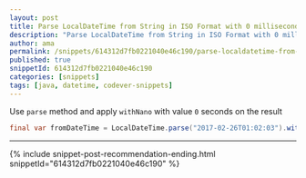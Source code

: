 ```yaml
---
layout: post
title: Parse LocalDateTime from String in ISO Format with 0 milliseconds
description: "Parse LocalDateTime from String in ISO Format with 0 milliseconds code snippet"
author: ama
permalink: /snippets/614312d7fb0221040e46c190/parse-localdatetime-from-string-in-iso-format-with-0-milliseconds
published: true
snippetId: 614312d7fb0221040e46c190
categories: [snippets]
tags: [java, datetime, codever-snippets]
---
```


Use `parse` method and apply `withNano` with value `0` seconds on the result

```java
final var fromDateTime = LocalDateTime.parse("2017-02-26T01:02:03").withNano(0);
```

<hr/>

 {% include snippet-post-recommendation-ending.html snippetId="614312d7fb0221040e46c190" %}
